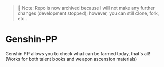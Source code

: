 > 📌 Note: Repo is now archived because I will not make any further changes (development stopped); however, you can still clone, fork, etc..

# Genshin-PP
Genshin PP allows you to check what can be farmed today, that's all! (Works for both talent books and weapon ascension materials)
